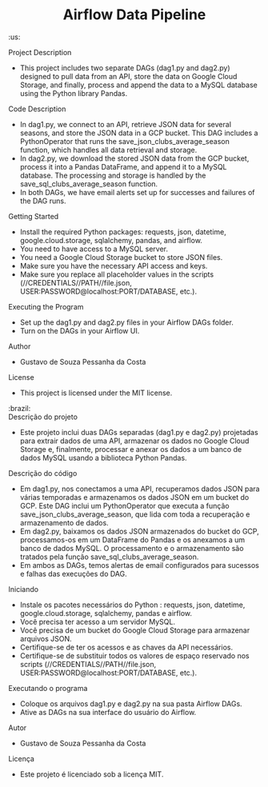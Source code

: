 
<div align="center" dir="auto">
  <h1> Airflow Data Pipeline </h1>
</div>
<div> :us: </div>


Project Description
- This project includes two separate DAGs (dag1.py and dag2.py) designed to pull data from an API, store the data on Google Cloud Storage, and finally, process and append the data to a MySQL database using the Python library Pandas.
  

Code Description
- In dag1.py, we connect to an API, retrieve JSON data for several seasons, and store the JSON data in a GCP bucket. This DAG includes a PythonOperator that runs the save_json_clubs_average_season function, which handles all data retrieval and storage.
- In dag2.py, we download the stored JSON data from the GCP bucket, process it into a Pandas DataFrame, and append it to a MySQL database. The processing and storage is handled by the save_sql_clubs_average_season function.
- In both DAGs, we have email alerts set up for successes and failures of the DAG runs.

Getting Started
- Install the required Python packages: requests, json, datetime, google.cloud.storage, sqlalchemy, pandas, and airflow.
- You need to have access to a MySQL server.
- You need a Google Cloud Storage bucket to store JSON files.
- Make sure you have the necessary API access and keys.
- Make sure you replace all placeholder values in the scripts (//CREDENTIALS//PATH//file.json, USER:PASSWORD@localhost:PORT/DATABASE, etc.).

Executing the Program
- Set up the dag1.py and dag2.py files in your Airflow DAGs folder.
- Turn on the DAGs in your Airflow UI.

Author
- Gustavo de Souza Pessanha da Costa

License
- This project is licensed under the MIT license.

<div> :brazil: </div>
Descrição do projeto

- Este projeto inclui duas DAGs separadas (dag1.py e dag2.py) projetadas para extrair dados de uma API, armazenar os dados no Google Cloud Storage e, finalmente, processar e anexar os dados a um banco de dados MySQL usando a biblioteca Python Pandas.

Descrição do código
- Em dag1.py, nos conectamos a uma API, recuperamos dados JSON para várias temporadas e armazenamos os dados JSON em um bucket do GCP. Este DAG inclui um PythonOperator que executa a função save_json_clubs_average_season, que lida com toda a recuperação e armazenamento de dados.
- Em dag2.py, baixamos os dados JSON armazenados do bucket do GCP, processamos-os em um DataFrame do Pandas e os anexamos a um banco de dados MySQL. O processamento e o armazenamento são tratados pela função save_sql_clubs_average_season.
- Em ambos as DAGs, temos alertas de email configurados para sucessos e falhas das execuções do DAG.

Iniciando
- Instale os pacotes necessários do Python : requests, json, datetime, google.cloud.storage, sqlalchemy, pandas e airflow.
- Você precisa ter acesso a um servidor MySQL.
- Você precisa de um bucket do Google Cloud Storage para armazenar arquivos JSON.
- Certifique-se de ter os acessos e as chaves da API necessários.
- Certifique-se de substituir todos os valores de espaço reservado nos scripts (//CREDENTIALS//PATH//file.json, USER:PASSWORD@localhost:PORT/DATABASE, etc.).

Executando o programa
- Coloque os arquivos dag1.py e dag2.py na sua pasta Airflow DAGs.
- Ative as DAGs na sua interface do usuário do Airflow.

Autor
- Gustavo de Souza Pessanha da Costa

Licença
- Este projeto é licenciado sob a licença MIT.
